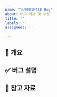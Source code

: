 ```yaml
---
name: "\U0001F41B Bug"
about: 버그 제보 및 수정
title: ''
labels: ''
assignees: ''

---
```


## 📌 개요
<!-- 어떤 버그를 해결하려는지 작성해주세요 -->

## ✅ 버그 설명
<!-- 해결하려는 버그의 세부 내용 -->

## 📎 참고 자료
<!-- 관련 링크, 참고한 문서 등 -->
